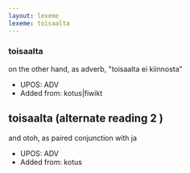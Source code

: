 ```yaml
---
layout: lexeme
lexeme: toisaalta
---
```


###  toisaalta

on the other hand, as adverb, "toisaalta ei kiinnosta"
* UPOS:  ADV
* Added from:  kotus|fiwikt


## toisaalta (alternate reading 2 )

and otoh, as paired conjunction with ja
* UPOS:  ADV
* Added from:  kotus

